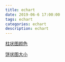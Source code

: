 ```yaml
---
title: echart
date: 2019-06-6 17:00:00
tags: echart
categories: echart
description: echart
---
```



[柱状图颜色](https://www.cnblogs.com/rexyan/p/7267199.htmlm)


[饼状图大小](https://blog.csdn.net/sleepwalker_1992/article/details/82532210)




